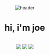 <div align="center">
<img alt="header" src="https://i.pinimg.com/originals/a8/8b/e9/a88be9f7deb90c3e1779b9fd414ea8db.gif">
  <br>
  <h1>hi, i'm joe</h1>
<br>
  <img src="https://img.shields.io/badge/age-17-red?style=for-the-badge"> <img src="https://img.shields.io/badge/language-java-blue?style=for-the-badge&logo=java&logoColor=orange"> <img src="https://img.shields.io/badge/anime%20addiction%3F-ofc-yellow?style=for-the-badge">
